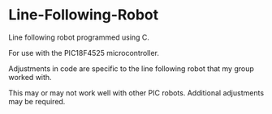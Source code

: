 # Line-Following-Robot
Line following robot programmed using C.

For use with the PIC18F4525 microcontroller.

Adjustments in code are specific to the line following robot that my group worked with.

This may or may not work well with other PIC robots. Additional adjustments may be required.
